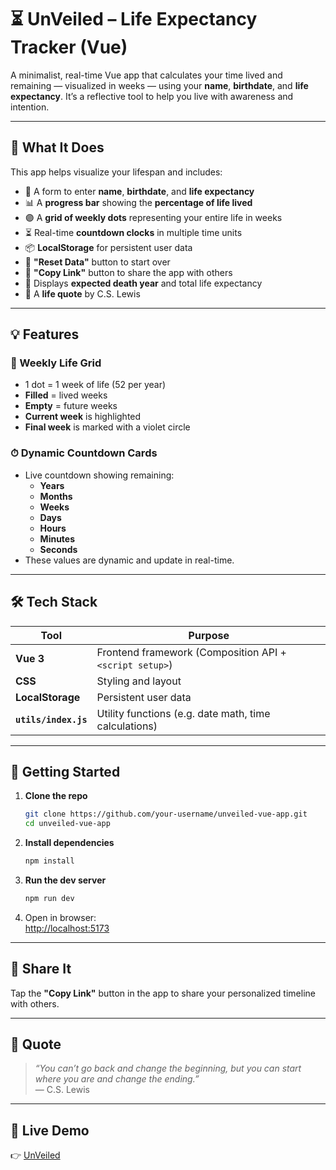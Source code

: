 # ⏳ UnVeiled – Life Expectancy Tracker (Vue)

A minimalist, real-time Vue app that calculates your time lived and remaining — visualized in weeks — using your **name**, **birthdate**, and **life expectancy**. It’s a reflective tool to help you live with awareness and intention.

---

## 🧠 What It Does

This app helps visualize your lifespan and includes:

- 🧍 A form to enter **name**, **birthdate**, and **life expectancy**
- 📊 A **progress bar** showing the **percentage of life lived**
- 🟣 A **grid of weekly dots** representing your entire life in weeks
- ⏳ Real-time **countdown clocks** in multiple time units
- 📦 **LocalStorage** for persistent user data
- 🔁 **"Reset Data"** button to start over
- 🔗 **"Copy Link"** button to share the app with others
- 🔮 Displays **expected death year** and total life expectancy
- 💬 A **life quote** by C.S. Lewis

---

## 💡 Features

### 📆 Weekly Life Grid
- 1 dot = 1 week of life (52 per year)
- **Filled** = lived weeks
- **Empty** = future weeks
- **Current week** is highlighted
- **Final week** is marked with a violet circle

### ⏱ Dynamic Countdown Cards
- Live countdown showing remaining:
  - **Years**
  - **Months**
  - **Weeks**
  - **Days**
  - **Hours**
  - **Minutes**
  - **Seconds**
- These values are dynamic and update in real-time.

---

## 🛠 Tech Stack

| Tool | Purpose |
|------|---------|
| **Vue 3** | Frontend framework (Composition API + `<script setup>`) |
| **CSS** | Styling and layout |
| **LocalStorage** | Persistent user data |
| **`utils/index.js`** | Utility functions (e.g. date math, time calculations) |

---

## 🚀 Getting Started

1. **Clone the repo**
   ```bash
   git clone https://github.com/your-username/unveiled-vue-app.git
   cd unveiled-vue-app
   ```

2. **Install dependencies**
   ```bash
   npm install
   ```

3. **Run the dev server**
   ```bash
   npm run dev
   ```

4. Open in browser:  
   [http://localhost:5173](http://localhost:5173)

---

## 📎 Share It

Tap the **"Copy Link"** button in the app to share your personalized timeline with others.

---

## 📜 Quote

> *“You can’t go back and change the beginning, but you can start where you are and change the ending.”*  
> — C.S. Lewis

---

## 🚀 Live Demo

👉 [UnVeiled](https://unveiled-time.netlify.app/)
